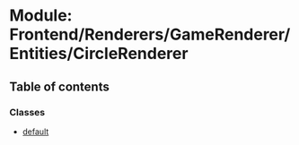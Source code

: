 # Module: Frontend/Renderers/GameRenderer/Entities/CircleRenderer

## Table of contents

### Classes

- [default](../classes/Frontend_Renderers_GameRenderer_Entities_CircleRenderer.default.md)

